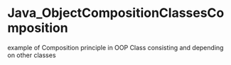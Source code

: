 # Java_ObjectCompositionClassesComposition
example of Composition principle in OOP Class consisting and depending on other classes
